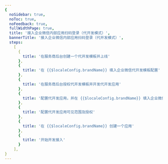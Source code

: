 ```yaml
---
{
  noSidebar: true,
  noToc: true,
  noFeedback: true,
  fullWidthPage: true,
  title: '接入企业微信内部应用扫码登录（代开发模式）',
  bannerTitle: '接入企业微信内部应用扫码登录（代开发模式）',
  steps:
    [
      {
        title: '在服务商后台创建一个代开发模板并上线'
      },
      { 
        title: '在 {{$localeConfig.brandName}} 填入企业微信代开发模板配置'
      },
      {
        title: '在服务商后台授权代开发模板并开发代开发应用'
      },
      {
        title: '配置代开发应用，并在 {{$localeConfig.brandName}} 填入企业微信代开发应用配置'
      },
      {
        title: '配置代开发应用可见范围及授权'
      },
      {
        title: '在 {{$localeConfig.brandName}} 创建一个应用'
      },
      {
        title: '开始开发接入'
      }
    ],
}
---
```


<IntegrationDetail backLink="/en/guides/connections/social"/>
